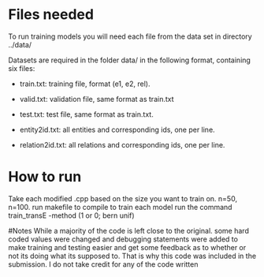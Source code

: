 # Files needed
To run training models you will need each file from the data set in directory ../data/

Datasets are required in the folder data/ in the following format, containing six files:

+ train.txt: training file, format (e1, e2, rel).

+ valid.txt: validation file, same format as train.txt

+ test.txt: test file, same format as train.txt.

+ entity2id.txt: all entities and corresponding ids, one per line.

+ relation2id.txt: all relations and corresponding ids, one per line.

# How to run
Take each modified .cpp based on the size you want to train on. n=50, n=100. run makefile to compile
to train each model run the command train_transE -method (1 or 0; bern unif)

#Notes
While a majority of the code is left close to the original. some hard coded values were changed and debugging statements were added
to make training and testing easier and get some feedback as to whether or not its doing what its supposed to. That is why this code was included in the submission. I do not take credit 
for any of the code written
